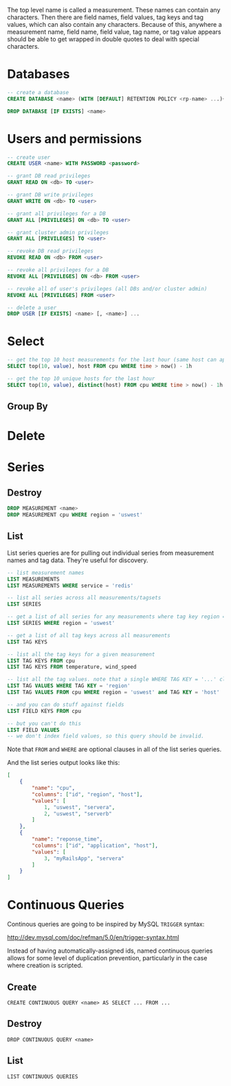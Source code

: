 The top level name is called a measurement. These names can contain any characters. Then there are field names, field values, tag keys and tag values, which can also contain any characters. Because of this, anywhere a measurement name, field name, field value, tag name, or tag value appears should be able to get wrapped in double quotes to deal with special characters.

# Databases

```sql
-- create a database
CREATE DATABASE <name> (WITH [DEFAULT] RETENTION POLICY <rp-name> ...)+

DROP DATABASE [IF EXISTS] <name>
```

# Users and permissions

```sql
-- create user
CREATE USER <name> WITH PASSWORD <password>

-- grant DB read privileges
GRANT READ ON <db> TO <user>

-- grant DB write privileges
GRANT WRITE ON <db> TO <user>

-- grant all privileges for a DB
GRANT ALL [PRIVILEGES] ON <db> TO <user>

-- grant cluster admin privileges
GRANT ALL [PRIVILEGES] TO <user>

-- revoke DB read privileges
REVOKE READ ON <db> FROM <user>

-- revoke all privileges for a DB
REVOKE ALL [PRIVILEGES] ON <db> FROM <user>

-- revoke all of user's privileges (all DBs and/or cluster admin)
REVOKE ALL [PRIVILEGES] FROM <user>

-- delete a user
DROP USER [IF EXISTS] <name> [, <name>] ...
```

# Select

```sql
-- get the top 10 host measurements for the last hour (same host can appear multiple times)
SELECT top(10, value), host FROM cpu WHERE time > now() - 1h

-- get the top 10 unique hosts for the last hour
SELECT top(10, value), distinct(host) FROM cpu WHERE time > now() - 1h
```

## Group By

# Delete

# Series

## Destroy

```sql
DROP MEASUREMENT <name>
DROP MEASUREMENT cpu WHERE region = 'uswest'
```

## List

List series queries are for pulling out individual series from measurement names and tag data. They're useful for discovery.

```sql
-- list measurement names
LIST MEASUREMENTS
LIST MEASUREMENTS WHERE service = 'redis'

-- list all series across all measurements/tagsets
LIST SERIES

-- get a list of all series for any measurements where tag key region = tak value 'uswest'
LIST SERIES WHERE region = 'uswest'

-- get a list of all tag keys across all measurements
LIST TAG KEYS

-- list all the tag keys for a given measurement
LIST TAG KEYS FROM cpu
LIST TAG KEYS FROM temperature, wind_speed

-- list all the tag values. note that a single WHERE TAG KEY = '...' clause is required
LIST TAG VALUES WHERE TAG KEY = 'region'
LIST TAG VALUES FROM cpu WHERE region = 'uswest' and TAG KEY = 'host'

-- and you can do stuff against fields
LIST FIELD KEYS FROM cpu

-- but you can't do this
LIST FIELD VALUES
-- we don't index field values, so this query should be invalid.
```

Note that `FROM` and `WHERE` are optional clauses in all of the list series queries.

And the list series output looks like this:

```json
[
    {
        "name": "cpu",
        "columns": ["id", "region", "host"],
        "values": [
            1, "uswest", "servera",
            2, "uswest", "serverb"
        ]
    },
    {
        "name": "reponse_time",
        "columns": ["id", "application", "host"],
        "values": [
            3, "myRailsApp", "servera"
        ]
    }
]
```

# Continuous Queries

Continous queries are going to be inspired by MySQL `TRIGGER` syntax:

http://dev.mysql.com/doc/refman/5.0/en/trigger-syntax.html

Instead of having automatically-assigned ids, named continuous queries allows for some level of duplication prevention,
particularly in the case where creation is scripted.

## Create

    CREATE CONTINUOUS QUERY <name> AS SELECT ... FROM ...

## Destroy

    DROP CONTINUOUS QUERY <name>

## List

    LIST CONTINUOUS QUERIES
